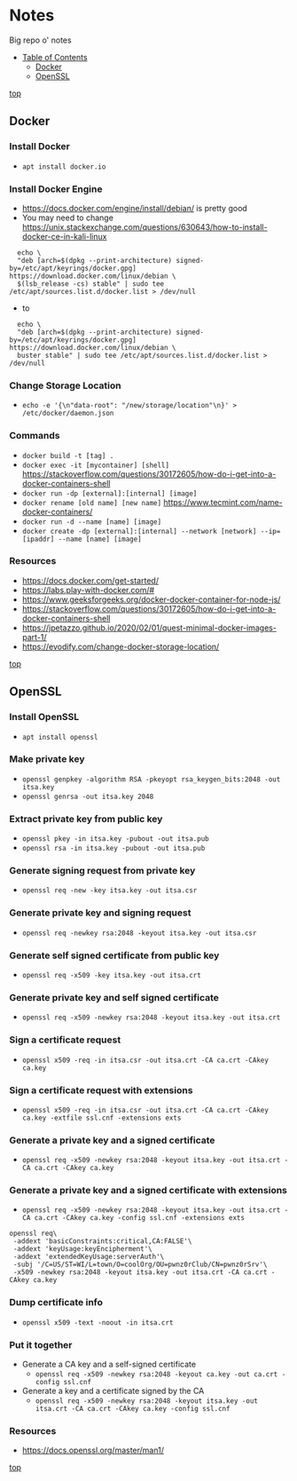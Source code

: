 <a name="top"/>

# Notes
Big repo o' notes

- [Table of Contents](#top)
  - [Docker](#docker)
  - [OpenSSL](#openssl)

[top](#top)

## Docker
### Install Docker
 - `apt install docker.io`
### Install Docker Engine
 - https://docs.docker.com/engine/install/debian/ is pretty good
 - You may need to change https://unix.stackexchange.com/questions/630643/how-to-install-docker-ce-in-kali-linux
```
  echo \
  "deb [arch=$(dpkg --print-architecture) signed-by=/etc/apt/keyrings/docker.gpg] https://download.docker.com/linux/debian \
  $(lsb_release -cs) stable" | sudo tee /etc/apt/sources.list.d/docker.list > /dev/null
```
 - to
```
  echo \
  "deb [arch=$(dpkg --print-architecture) signed-by=/etc/apt/keyrings/docker.gpg] https://download.docker.com/linux/debian \
  buster stable" | sudo tee /etc/apt/sources.list.d/docker.list > /dev/null
```

### Change Storage Location
 - `echo -e '{\n"data-root": "/new/storage/location"\n}' > /etc/docker/daemon.json` 

### Commands
 - `docker build -t [tag] .`
 - `docker exec -it [mycontainer] [shell]` https://stackoverflow.com/questions/30172605/how-do-i-get-into-a-docker-containers-shell
 - `docker run -dp [external]:[internal] [image]`
 - `docker rename [old name] [new name]` https://www.tecmint.com/name-docker-containers/
 - `docker run -d --name [name] [image]`
 - `docker create -dp [external]:[internal] --network [network] --ip=[ipaddr] --name [name] [image]`

### Resources
 - https://docs.docker.com/get-started/
 - https://labs.play-with-docker.com/#
 - https://www.geeksforgeeks.org/docker-docker-container-for-node-js/
 - https://stackoverflow.com/questions/30172605/how-do-i-get-into-a-docker-containers-shell
 - https://jpetazzo.github.io/2020/02/01/quest-minimal-docker-images-part-1/
 - https://evodify.com/change-docker-storage-location/

[top](#top)

## OpenSSL

### Install OpenSSL
 - `apt install openssl`

### Make private key

 - `openssl genpkey -algorithm RSA -pkeyopt rsa_keygen_bits:2048 -out itsa.key`
 - `openssl genrsa -out itsa.key 2048`

### Extract private key from public key
 - `openssl pkey -in itsa.key -pubout -out itsa.pub`
 - `openssl rsa -in itsa.key -pubout -out itsa.pub`

### Generate signing request from private key
 - `openssl req -new -key itsa.key -out itsa.csr`

### Generate private key and signing request
 - `openssl req -newkey rsa:2048 -keyout itsa.key -out itsa.csr`

### Generate self signed certificate from public key
 - `openssl req -x509 -key itsa.key -out itsa.crt`

### Generate private key and self signed certificate
 - `openssl req -x509 -newkey rsa:2048 -keyout itsa.key -out itsa.crt`

### Sign a certificate request
 - `openssl x509 -req -in itsa.csr -out itsa.crt -CA ca.crt -CAkey ca.key`

### Sign a certificate request with extensions
 - `openssl x509 -req -in itsa.csr -out itsa.crt -CA ca.crt -CAkey ca.key -extfile ssl.cnf -extensions exts`

### Generate a private key and a signed certificate
 - `openssl req -x509 -newkey rsa:2048 -keyout itsa.key -out itsa.crt -CA ca.crt -CAkey ca.key`

### Generate a private key and a signed certificate with extensions
 - `openssl req -x509 -newkey rsa:2048 -keyout itsa.key -out itsa.crt -CA ca.crt -CAkey ca.key -config ssl.cnf -extensions exts`
```
openssl req\
 -addext 'basicConstraints:critical,CA:FALSE'\
 -addext 'keyUsage:keyEncipherment'\
 -addext 'extendedKeyUsage:serverAuth'\
 -subj '/C=US/ST=WI/L=town/O=coolOrg/OU=pwnz0rClub/CN=pwnz0rSrv'\
 -x509 -newkey rsa:2048 -keyout itsa.key -out itsa.crt -CA ca.crt -CAkey ca.key
```

### Dump certificate info
 - `openssl x509 -text -noout -in itsa.crt`

### Put it together
 - Generate a CA key and a self-signed certificate
   - `openssl req -x509 -newkey rsa:2048 -keyout ca.key -out ca.crt -config ssl.cnf`
 - Generate a key and a certificate signed by the CA
   - `openssl req -x509 -newkey rsa:2048 -keyout itsa.key -out itsa.crt -CA ca.crt -CAkey ca.key -config ssl.cnf`

### Resources
 - https://docs.openssl.org/master/man1/

[top](#top)

